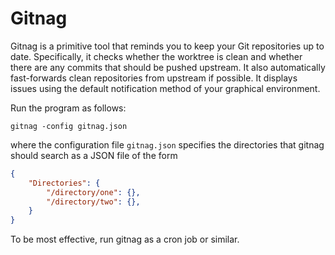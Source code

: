 # Gitnag

Gitnag is a primitive tool that reminds you to keep your Git repositories up to
date.  Specifically, it checks whether the worktree is clean and whether there
are any commits that should be pushed upstream.  It also automatically
fast-forwards clean repositories from upstream if possible.  It displays issues
using the default notification method of your graphical environment.

Run the program as follows:

```shell
gitnag -config gitnag.json
```

where the configuration file `gitnag.json` specifies the directories that
gitnag should search as a JSON file of the form

```json
{
    "Directories": {
        "/directory/one": {},
        "/directory/two": {},
    }
}
```

To be most effective, run gitnag as a cron job or similar.
